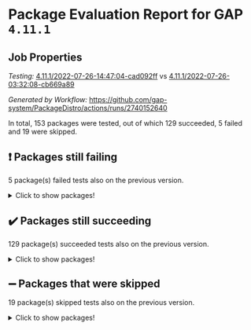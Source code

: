# Package Evaluation Report for GAP `4.11.1`

## Job Properties

*Testing:* [4.11.1/2022-07-26-14:47:04-cad092ff](https://github.com/gap-system/PackageDistro/blob/data/reports/4.11.1/2022-07-26-14:47:04-cad092ff) vs [4.11.1/2022-07-26-03:32:08-cb669a89](https://github.com/gap-system/PackageDistro/blob/data/reports/4.11.1/2022-07-26-03:32:08-cb669a89)

*Generated by Workflow:* https://github.com/gap-system/PackageDistro/actions/runs/2740152640

In total, 153 packages were tested, out of which 129 succeeded, 5 failed and 19 were skipped.

## :exclamation: Packages still failing

5 package(s) failed tests also on the previous version.
<details><summary>Click to show packages!</summary>

- francy 1.2.4 [(failure)](https://github.com/gap-system/PackageDistro/runs/7522312992?check_suite_focus=true)
- hap 1.46 [(failure)](https://github.com/gap-system/PackageDistro/runs/7522314743?check_suite_focus=true)
- packagemanager 1.2 [(failure)](https://github.com/gap-system/PackageDistro/runs/7522320721?check_suite_focus=true)
- recog 1.3.2 [(failure)](https://github.com/gap-system/PackageDistro/runs/7522322681?check_suite_focus=true)
- semigroups 4.0.0 [(failure)](https://github.com/gap-system/PackageDistro/runs/7522323405?check_suite_focus=true)
</details>

## :heavy_check_mark: Packages still succeeding

129 package(s) succeeded tests also on the previous version.
<details><summary>Click to show packages!</summary>

- ace 5.4 [(success)](https://github.com/gap-system/PackageDistro/runs/7522305394?check_suite_focus=true)
- aclib 1.3.2 [(success)](https://github.com/gap-system/PackageDistro/runs/7522305629?check_suite_focus=true)
- agt 0.2 [(success)](https://github.com/gap-system/PackageDistro/runs/7522305784?check_suite_focus=true)
- alnuth 3.2.1 [(success)](https://github.com/gap-system/PackageDistro/runs/7522305997?check_suite_focus=true)
- anupq 3.2.6 [(success)](https://github.com/gap-system/PackageDistro/runs/7522306216?check_suite_focus=true)
- atlasrep 2.1.2 [(success)](https://github.com/gap-system/PackageDistro/runs/7522306386?check_suite_focus=true)
- autodoc 2022.07.10 [(success)](https://github.com/gap-system/PackageDistro/runs/7522306544?check_suite_focus=true)
- automata 1.15 [(success)](https://github.com/gap-system/PackageDistro/runs/7522306701?check_suite_focus=true)
- automgrp 1.3.2 [(success)](https://github.com/gap-system/PackageDistro/runs/7522306875?check_suite_focus=true)
- autpgrp 1.10.2 [(success)](https://github.com/gap-system/PackageDistro/runs/7522307040?check_suite_focus=true)
- cap 2022.06-05 [(success)](https://github.com/gap-system/PackageDistro/runs/7522307189?check_suite_focus=true)
- caratinterface 2.3.3 [(success)](https://github.com/gap-system/PackageDistro/runs/7522307346?check_suite_focus=true)
- cddinterface 2020.06.24 [(success)](https://github.com/gap-system/PackageDistro/runs/7522307527?check_suite_focus=true)
- circle 1.6.5 [(success)](https://github.com/gap-system/PackageDistro/runs/7522307695?check_suite_focus=true)
- classicpres 1.22 [(success)](https://github.com/gap-system/PackageDistro/runs/7522307884?check_suite_focus=true)
- cohomolo 1.6.10 [(success)](https://github.com/gap-system/PackageDistro/runs/7522308062?check_suite_focus=true)
- congruence 1.2.4 [(success)](https://github.com/gap-system/PackageDistro/runs/7522308217?check_suite_focus=true)
- corelg 1.56 [(success)](https://github.com/gap-system/PackageDistro/runs/7522308409?check_suite_focus=true)
- crime 1.6 [(success)](https://github.com/gap-system/PackageDistro/runs/7522308587?check_suite_focus=true)
- crisp 1.4.5 [(success)](https://github.com/gap-system/PackageDistro/runs/7522308861?check_suite_focus=true)
- crypting 0.10 [(success)](https://github.com/gap-system/PackageDistro/runs/7522309028?check_suite_focus=true)
- cryst 4.1.24 [(success)](https://github.com/gap-system/PackageDistro/runs/7522309273?check_suite_focus=true)
- crystcat 1.1.9 [(success)](https://github.com/gap-system/PackageDistro/runs/7522309459?check_suite_focus=true)
- ctbllib 1.3.4 [(success)](https://github.com/gap-system/PackageDistro/runs/7522309631?check_suite_focus=true)
- cubefree 1.19 [(success)](https://github.com/gap-system/PackageDistro/runs/7522309828?check_suite_focus=true)
- curlinterface 2.2.2 [(success)](https://github.com/gap-system/PackageDistro/runs/7522309976?check_suite_focus=true)
- cvec 2.7.5 [(success)](https://github.com/gap-system/PackageDistro/runs/7522310122?check_suite_focus=true)
- datastructures 0.2.7 [(success)](https://github.com/gap-system/PackageDistro/runs/7522310379?check_suite_focus=true)
- deepthought 1.0.5 [(success)](https://github.com/gap-system/PackageDistro/runs/7522310569?check_suite_focus=true)
- design 1.7 [(success)](https://github.com/gap-system/PackageDistro/runs/7522310744?check_suite_focus=true)
- difsets 2.3.1 [(success)](https://github.com/gap-system/PackageDistro/runs/7522310876?check_suite_focus=true)
- digraphs 1.5.3 [(success)](https://github.com/gap-system/PackageDistro/runs/7522311060?check_suite_focus=true)
- edim 1.3.5 [(success)](https://github.com/gap-system/PackageDistro/runs/7522311227?check_suite_focus=true)
- example 4.3.1 [(success)](https://github.com/gap-system/PackageDistro/runs/7522311389?check_suite_focus=true)
- factint 1.6.3 [(success)](https://github.com/gap-system/PackageDistro/runs/7522311514?check_suite_focus=true)
- ferret 1.0.8 [(success)](https://github.com/gap-system/PackageDistro/runs/7522311655?check_suite_focus=true)
- fga 1.4.0 [(success)](https://github.com/gap-system/PackageDistro/runs/7522311802?check_suite_focus=true)
- fining 1.5 [(success)](https://github.com/gap-system/PackageDistro/runs/7522311981?check_suite_focus=true)
- float 1.0.3 [(success)](https://github.com/gap-system/PackageDistro/runs/7522312100?check_suite_focus=true)
- format 1.4.3 [(success)](https://github.com/gap-system/PackageDistro/runs/7522312221?check_suite_focus=true)
- forms 1.2.8 [(success)](https://github.com/gap-system/PackageDistro/runs/7522312390?check_suite_focus=true)
- fplsa 1.2.5 [(success)](https://github.com/gap-system/PackageDistro/runs/7522312569?check_suite_focus=true)
- fr 2.4.8 [(success)](https://github.com/gap-system/PackageDistro/runs/7522312730?check_suite_focus=true)
- fwtree 1.3 [(success)](https://github.com/gap-system/PackageDistro/runs/7522313180?check_suite_focus=true)
- gbnp 1.0.5 [(success)](https://github.com/gap-system/PackageDistro/runs/7522313330?check_suite_focus=true)
- generalizedmorphismsforcap 2022.05-01 [(success)](https://github.com/gap-system/PackageDistro/runs/7522313488?check_suite_focus=true)
- genss 1.6.6 [(success)](https://github.com/gap-system/PackageDistro/runs/7522313628?check_suite_focus=true)
- gradedringforhomalg 2022.06-01 [(success)](https://github.com/gap-system/PackageDistro/runs/7522313851?check_suite_focus=true)
- grape 4.8.5 [(success)](https://github.com/gap-system/PackageDistro/runs/7522313994?check_suite_focus=true)
- groupoids 1.69 [(success)](https://github.com/gap-system/PackageDistro/runs/7522314176?check_suite_focus=true)
- grpconst 2.6.2 [(success)](https://github.com/gap-system/PackageDistro/runs/7522314319?check_suite_focus=true)
- guarana 0.96.3 [(success)](https://github.com/gap-system/PackageDistro/runs/7522314443?check_suite_focus=true)
- guava 3.16 [(success)](https://github.com/gap-system/PackageDistro/runs/7522314584?check_suite_focus=true)
- hapcryst 0.1.15 [(success)](https://github.com/gap-system/PackageDistro/runs/7522314903?check_suite_focus=true)
- hecke 1.5.3 [(success)](https://github.com/gap-system/PackageDistro/runs/7522315067?check_suite_focus=true)
- help 3.5 [(success)](https://github.com/gap-system/PackageDistro/runs/7522315221?check_suite_focus=true)
- idrel 2.44 [(success)](https://github.com/gap-system/PackageDistro/runs/7522315373?check_suite_focus=true)
- images 1.3.1 [(success)](https://github.com/gap-system/PackageDistro/runs/7522315662?check_suite_focus=true)
- intpic 0.3.0 [(success)](https://github.com/gap-system/PackageDistro/runs/7522315902?check_suite_focus=true)
- io 4.7.2 [(success)](https://github.com/gap-system/PackageDistro/runs/7522316064?check_suite_focus=true)
- irredsol 1.4.3 [(success)](https://github.com/gap-system/PackageDistro/runs/7522316244?check_suite_focus=true)
- json 2.1.0 [(success)](https://github.com/gap-system/PackageDistro/runs/7522316410?check_suite_focus=true)
- jupyterkernel 1.4.1 [(success)](https://github.com/gap-system/PackageDistro/runs/7522316571?check_suite_focus=true)
- jupyterviz 1.5.1 [(success)](https://github.com/gap-system/PackageDistro/runs/7522316718?check_suite_focus=true)
- kan 1.34 [(success)](https://github.com/gap-system/PackageDistro/runs/7522316900?check_suite_focus=true)
- kbmag 1.5.9 [(success)](https://github.com/gap-system/PackageDistro/runs/7522317050?check_suite_focus=true)
- laguna 3.9.5 [(success)](https://github.com/gap-system/PackageDistro/runs/7522317237?check_suite_focus=true)
- liealgdb 2.2.1 [(success)](https://github.com/gap-system/PackageDistro/runs/7522317378?check_suite_focus=true)
- liepring 2.6 [(success)](https://github.com/gap-system/PackageDistro/runs/7522317590?check_suite_focus=true)
- liering 2.4.2 [(success)](https://github.com/gap-system/PackageDistro/runs/7522317719?check_suite_focus=true)
- linearalgebraforcap 2022.06-03 [(success)](https://github.com/gap-system/PackageDistro/runs/7522317875?check_suite_focus=true)
- loops 3.4.1 [(success)](https://github.com/gap-system/PackageDistro/runs/7522318046?check_suite_focus=true)
- lpres 1.0.3 [(success)](https://github.com/gap-system/PackageDistro/runs/7522318209?check_suite_focus=true)
- majoranaalgebras 1.4 [(success)](https://github.com/gap-system/PackageDistro/runs/7522318346?check_suite_focus=true)
- mapclass 1.4.5 [(success)](https://github.com/gap-system/PackageDistro/runs/7522318498?check_suite_focus=true)
- matgrp 0.64 [(success)](https://github.com/gap-system/PackageDistro/runs/7522318719?check_suite_focus=true)
- modisom 2.5.2 [(success)](https://github.com/gap-system/PackageDistro/runs/7522318870?check_suite_focus=true)
- modulepresentationsforcap 2022.05-03 [(success)](https://github.com/gap-system/PackageDistro/runs/7522319049?check_suite_focus=true)
- monoidalcategories 2022.06-07 [(success)](https://github.com/gap-system/PackageDistro/runs/7522319228?check_suite_focus=true)
- nconvex 2020.11-04 [(success)](https://github.com/gap-system/PackageDistro/runs/7522319488?check_suite_focus=true)
- nilmat 1.4.1 [(success)](https://github.com/gap-system/PackageDistro/runs/7522319641?check_suite_focus=true)
- nock 1.5 [(success)](https://github.com/gap-system/PackageDistro/runs/7522319816?check_suite_focus=true)
- normalizinterface 1.3.3 [(success)](https://github.com/gap-system/PackageDistro/runs/7522319941?check_suite_focus=true)
- nq 2.5.8 [(success)](https://github.com/gap-system/PackageDistro/runs/7522320117?check_suite_focus=true)
- numericalsgps 1.3.0 [(success)](https://github.com/gap-system/PackageDistro/runs/7522320266?check_suite_focus=true)
- openmath 11.5.1 [(success)](https://github.com/gap-system/PackageDistro/runs/7522320399?check_suite_focus=true)
- orb 4.8.5 [(success)](https://github.com/gap-system/PackageDistro/runs/7522320547?check_suite_focus=true)
- patternclass 2.4.2 [(success)](https://github.com/gap-system/PackageDistro/runs/7522320874?check_suite_focus=true)
- permut 2.0.4 [(success)](https://github.com/gap-system/PackageDistro/runs/7522321024?check_suite_focus=true)
- polenta 1.3.10 [(success)](https://github.com/gap-system/PackageDistro/runs/7522321188?check_suite_focus=true)
- polymaking 0.8.6 [(success)](https://github.com/gap-system/PackageDistro/runs/7522321367?check_suite_focus=true)
- primgrp 3.4.2 [(success)](https://github.com/gap-system/PackageDistro/runs/7522321512?check_suite_focus=true)
- profiling 2.5.0 [(success)](https://github.com/gap-system/PackageDistro/runs/7522321672?check_suite_focus=true)
- qpa 1.33 [(success)](https://github.com/gap-system/PackageDistro/runs/7522321800?check_suite_focus=true)
- quagroup 1.8.3 [(success)](https://github.com/gap-system/PackageDistro/runs/7522321975?check_suite_focus=true)
- radiroot 2.9 [(success)](https://github.com/gap-system/PackageDistro/runs/7522322159?check_suite_focus=true)
- rcwa 4.6.4 [(success)](https://github.com/gap-system/PackageDistro/runs/7522322323?check_suite_focus=true)
- rds 1.8 [(success)](https://github.com/gap-system/PackageDistro/runs/7522322467?check_suite_focus=true)
- repndecomp 1.2.1 [(success)](https://github.com/gap-system/PackageDistro/runs/7522322820?check_suite_focus=true)
- repsn 3.1.0 [(success)](https://github.com/gap-system/PackageDistro/runs/7522322993?check_suite_focus=true)
- resclasses 4.7.2 [(success)](https://github.com/gap-system/PackageDistro/runs/7522323142?check_suite_focus=true)
- scscp 2.3.1 [(success)](https://github.com/gap-system/PackageDistro/runs/7522323277?check_suite_focus=true)
- sglppow 2.2 [(success)](https://github.com/gap-system/PackageDistro/runs/7522323547?check_suite_focus=true)
- sgpviz 0.999.5 [(success)](https://github.com/gap-system/PackageDistro/runs/7522323680?check_suite_focus=true)
- simpcomp 2.1.14 [(success)](https://github.com/gap-system/PackageDistro/runs/7522323833?check_suite_focus=true)
- singular 2020.12.18 [(success)](https://github.com/gap-system/PackageDistro/runs/7522323993?check_suite_focus=true)
- sla 1.5.3 [(success)](https://github.com/gap-system/PackageDistro/runs/7522324181?check_suite_focus=true)
- smallgrp 1.5 [(success)](https://github.com/gap-system/PackageDistro/runs/7522324317?check_suite_focus=true)
- smallsemi 0.6.13 [(success)](https://github.com/gap-system/PackageDistro/runs/7522324458?check_suite_focus=true)
- sonata 2.9.4 [(success)](https://github.com/gap-system/PackageDistro/runs/7522324671?check_suite_focus=true)
- sophus 1.25 [(success)](https://github.com/gap-system/PackageDistro/runs/7522325047?check_suite_focus=true)
- spinsym 1.5.2 [(success)](https://github.com/gap-system/PackageDistro/runs/7522325247?check_suite_focus=true)
- symbcompcc 1.3.2 [(success)](https://github.com/gap-system/PackageDistro/runs/7522325448?check_suite_focus=true)
- thelma 1.3 [(success)](https://github.com/gap-system/PackageDistro/runs/7522325698?check_suite_focus=true)
- tomlib 1.2.9 [(success)](https://github.com/gap-system/PackageDistro/runs/7522325852?check_suite_focus=true)
- toric 1.9.5 [(success)](https://github.com/gap-system/PackageDistro/runs/7522326050?check_suite_focus=true)
- toricvarieties 2022.07.13 [(success)](https://github.com/gap-system/PackageDistro/runs/7522326223?check_suite_focus=true)
- transgrp 3.6.3 [(success)](https://github.com/gap-system/PackageDistro/runs/7522326379?check_suite_focus=true)
- ugaly 4.0.3 [(success)](https://github.com/gap-system/PackageDistro/runs/7522326551?check_suite_focus=true)
- unipot 1.5 [(success)](https://github.com/gap-system/PackageDistro/runs/7522326716?check_suite_focus=true)
- unitlib 4.1.0 [(success)](https://github.com/gap-system/PackageDistro/runs/7522326872?check_suite_focus=true)
- utils 0.74 [(success)](https://github.com/gap-system/PackageDistro/runs/7522327016?check_suite_focus=true)
- uuid 0.7 [(success)](https://github.com/gap-system/PackageDistro/runs/7522327162?check_suite_focus=true)
- walrus 0.9991 [(success)](https://github.com/gap-system/PackageDistro/runs/7522327283?check_suite_focus=true)
- wedderga 4.10.2 [(success)](https://github.com/gap-system/PackageDistro/runs/7522327451?check_suite_focus=true)
- xmod 2.88 [(success)](https://github.com/gap-system/PackageDistro/runs/7522327592?check_suite_focus=true)
- xmodalg 1.22 [(success)](https://github.com/gap-system/PackageDistro/runs/7522327747?check_suite_focus=true)
- yangbaxter 0.10.0 [(success)](https://github.com/gap-system/PackageDistro/runs/7522327891?check_suite_focus=true)
- zeromqinterface 0.13 [(success)](https://github.com/gap-system/PackageDistro/runs/7522328020?check_suite_focus=true)
</details>

## :heavy_minus_sign: Packages that were skipped

19 package(s) skipped tests also on the previous version.
<details><summary>Click to show packages!</summary>

- 4ti2interface 2022.03-01 [(skipped)](https://github.com/gap-system/PackageDistro/runs/7522137868?check_suite_focus=true)
- browse 1.8.14 [(skipped)](https://github.com/gap-system/PackageDistro/runs/7522137868?check_suite_focus=true)
- examplesforhomalg 2022.03-01 [(skipped)](https://github.com/gap-system/PackageDistro/runs/7522137868?check_suite_focus=true)
- gapdoc 1.6.5 [(skipped)](https://github.com/gap-system/PackageDistro/runs/7522137868?check_suite_focus=true)
- gauss 2022.03-01 [(skipped)](https://github.com/gap-system/PackageDistro/runs/7522137868?check_suite_focus=true)
- gaussforhomalg 2022.03-01 [(skipped)](https://github.com/gap-system/PackageDistro/runs/7522137868?check_suite_focus=true)
- gradedmodules 2022.03-01 [(skipped)](https://github.com/gap-system/PackageDistro/runs/7522137868?check_suite_focus=true)
- homalg 2022.03-01 [(skipped)](https://github.com/gap-system/PackageDistro/runs/7522137868?check_suite_focus=true)
- homalgtocas 2022.03-01 [(skipped)](https://github.com/gap-system/PackageDistro/runs/7522137868?check_suite_focus=true)
- io_forhomalg 2022.03-01 [(skipped)](https://github.com/gap-system/PackageDistro/runs/7522137868?check_suite_focus=true)
- itc 1.5.1 [(skipped)](https://github.com/gap-system/PackageDistro/runs/7522137868?check_suite_focus=true)
- localizeringforhomalg 2022.03-01 [(skipped)](https://github.com/gap-system/PackageDistro/runs/7522137868?check_suite_focus=true)
- matricesforhomalg 2022.06-01 [(skipped)](https://github.com/gap-system/PackageDistro/runs/7522137868?check_suite_focus=true)
- modules 2022.03-01 [(skipped)](https://github.com/gap-system/PackageDistro/runs/7522137868?check_suite_focus=true)
- polycyclic 2.16 [(skipped)](https://github.com/gap-system/PackageDistro/runs/7522137868?check_suite_focus=true)
- ringsforhomalg 2022.04-01 [(skipped)](https://github.com/gap-system/PackageDistro/runs/7522137868?check_suite_focus=true)
- sco 2022.03-01 [(skipped)](https://github.com/gap-system/PackageDistro/runs/7522137868?check_suite_focus=true)
- toolsforhomalg 2022.05-01 [(skipped)](https://github.com/gap-system/PackageDistro/runs/7522137868?check_suite_focus=true)
- xgap 4.31 [(skipped)](https://github.com/gap-system/PackageDistro/runs/7522137868?check_suite_focus=true)
</details>

